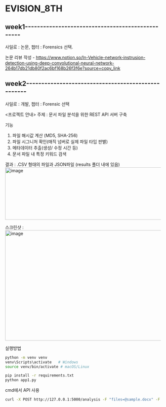 # EVISION_8TH

## week1-------------------------------------------------
사일로 : 논문, 챕터 : Forensics 선택.

논문 리뷰 작성 - https://www.notion.so/In-Vehicle-network-instrusion-detection-using-deep-convolutional-neural-network-264b17db21db80f2ac6bf168b26f3f6e?source=copy_link 

## week2---------------------------------------------------
사일로 : 개발, 챕터 : Forensic 선택 

<프로젝트 안내>
주제 : 문서 파일 분석을 위한 REST API 서버 구축 

기능 
  1. 파일 해시값 계산 (MD5, SHA-256)
  2. 파일 시그니처 확인(매직 넘버로 실제 파일 타입 판별)
  3. 메타데이터 추출(생성/ 수정 시간 등)
  4. 문서 파일 내 특정 키워드 검색 

결과 : .CSV 형태의 파일과 JSON파일 (results 폴더 내에 있음)
<img width="1279" height="170" alt="image" src="https://github.com/user-attachments/assets/0500a4d8-4cd7-4d5c-aa50-57bba23fe85f" />


스크린샷 : 
<img width="980" height="358" alt="image" src="https://github.com/user-attachments/assets/ce5c3358-0c73-4cf3-9d11-85184a1eac64" />


실행방법
```bash
python -m venv venv
venv\Scripts\activate   # Windows
source venv/bin/activate # macOS/Linux

pip install -r requirements.txt
python app1.py
```

cmd에서 API 사용
```bash
curl -X POST http://127.0.0.1:5000/analysis -F "files=@sample.docx" -F "keyword=<임의로 설정>"
```



